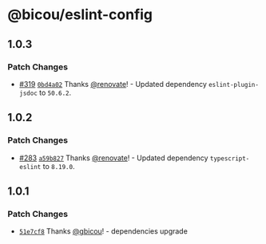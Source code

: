 # @bicou/eslint-config

## 1.0.3

### Patch Changes

- [#319](https://github.com/gbicou/prosemirror-render/pull/319) [`0bd4a02`](https://github.com/gbicou/prosemirror-render/commit/0bd4a025ccf5f4ef539388322940eec89013f8b5) Thanks [@renovate](https://github.com/apps/renovate)! - Updated dependency `eslint-plugin-jsdoc` to `50.6.2`.

## 1.0.2

### Patch Changes

- [#283](https://github.com/gbicou/prosemirror-render/pull/283) [`a59b827`](https://github.com/gbicou/prosemirror-render/commit/a59b827a297cbae97c18968c255cde96a9d983b0) Thanks [@renovate](https://github.com/apps/renovate)! - Updated dependency `typescript-eslint` to `8.19.0`.

## 1.0.1

### Patch Changes

- [`51e7cf8`](https://github.com/gbicou/prosemirror-render/commit/51e7cf8a6ac2689934529d40ec000867733f0704) Thanks [@gbicou](https://github.com/gbicou)! - dependencies upgrade
